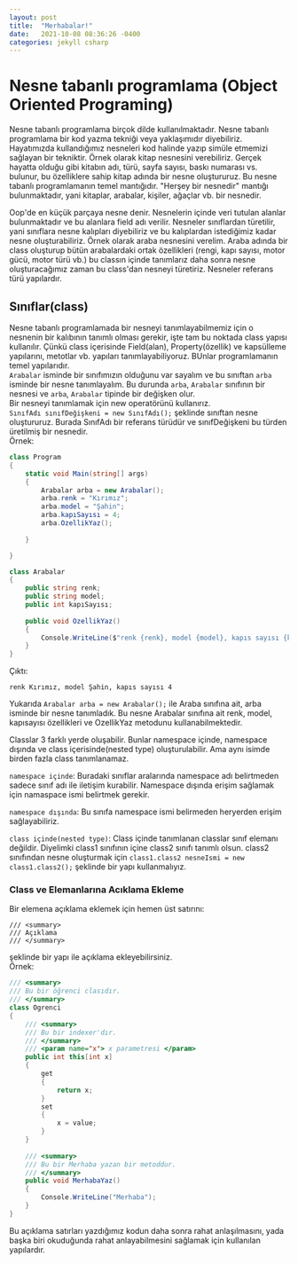 ```yaml
---
layout: post
title:  "Merhabalar!"
date:   2021-10-08 08:36:26 -0400
categories: jekyll csharp
---
```


# Nesne tabanlı programlama (Object Oriented Programing)

Nesne tabanlı programlama birçok dilde kullanılmaktadır. Nesne tabanlı programlama bir kod yazma tekniği veya yaklaşımıdır diyebiliriz. Hayatımızda kullandığımız nesneleri kod halinde yazıp simüle etmemizi sağlayan bir tekniktir. Örnek olarak kitap nesnesini verebiliriz. Gerçek hayatta olduğu gibi kitabın adı, türü, sayfa sayısı, baskı numarası vs. bulunur, bu özelliklere sahip kitap adında bir nesne oluştururuz. Bu nesne tabanlı programlamanın temel mantığıdır. "Herşey bir nesnedir" mantığı bulunmaktadır, yani kitaplar, arabalar, kişiler, ağaçlar vb. bir nesnedir.

Oop'de en küçük parçaya nesne denir. Nesnelerin içinde veri tutulan alanlar bulunmaktadır ve bu alanlara field adı verilir. Nesneler sınıflardan türetilir, yani sınıflara nesne kalıpları diyebiliriz ve bu kalıplardan istediğimiz kadar nesne oluşturabiliriz. Örnek olarak araba nesnesini verelim. Araba adında bir class oluşturup bütün arabalardaki ortak özellikleri (rengi, kapı sayısı, motor gücü, motor türü vb.) bu classın içinde tanımlarız daha sonra nesne oluşturacağımız zaman bu class'dan nesneyi türetiriz. Nesneler referans türü yapılardır.

## Sınıflar(class)

Nesne tabanlı programlamada bir nesneyi tanımlayabilmemiz için o nesnenin bir kalıbının tanımlı olması gerekir, işte tam bu noktada class yapısı kullanılır. Çünkü class
içerisinde Field(alan), Property(özellik) ve kapsülleme yapılarını, metotlar vb. yapıları tanımlayabiliyoruz. BUnlar programlamanın temel yapılarıdır.  
`Arabalar` isminde bir sınıfımızın olduğunu var sayalım ve bu sınıftan `arba` isminde bir nesne tanımlayalım. Bu durunda `arba`, `Arabalar` sınıfının bir nesnesi ve `arba`, `Arabalar` tipinde bir değişken olur.  
Bir nesneyi tanımlamak için new operatörünü kullanırız.  
`SınıfAdı sınıfDeğişkeni = new SınıfAdı();` şeklinde sınıftan nesne oluştururuz. Burada SınıfAdı bir referans türüdür ve sınıfDeğişkeni bu türden üretilmiş bir nesnedir.  
Örnek:
```c#
class Program
{
    static void Main(string[] args)
    {
        Arabalar arba = new Arabalar();
        arba.renk = "Kırımız";
        arba.model = "Şahin";
        arba.kapıSayısı = 4;
        arba.OzellikYaz();
            
    }

}

class Arabalar
{
    public string renk;
    public string model;
    public int kapıSayısı;
        
    public void OzellikYaz()
    {
        Console.WriteLine($"renk {renk}, model {model}, kapıs sayısı {kapıSayısı}");
    }
}
```
Çıktı:
```
renk Kırımız, model Şahin, kapıs sayısı 4
```
Yukarıda `Arabalar arba = new Arabalar();` ile Araba sınıfına ait, arba isminde bir nesne tanımladık. Bu nesne Arabalar sınıfına ait renk, model, kapısayısı özellikleri ve OzellikYaz metodunu kullanabilmektedir.

Classlar 3 farklı yerde oluşabilir. Bunlar namespace içinde, namespace dışında ve class içerisinde(nested type) oluşturulabilir. Ama aynı isimde birden fazla class tanımlanamaz.

`namespace içinde`: Buradaki sınıflar aralarında namespace adı belirtmeden sadece sınıf adı ile iletişim kurabilir. Namespace dışında erişim sağlamak için namaspace ismi belirtmek gerekir.

`namespace dışında`: Bu sınıfa namespace ismi belirmeden heryerden erişim sağlayabiliriz.

`class içinde(nested type)`: Class içinde tanımlanan classlar sınıf elemanı değildir. Diyelimki class1 sınıfının içine class2 sınıfı tanımlı olsun. class2 sınıfından nesne oluşturmak için `class1.class2 nesneIsmi = new class1.class2();` şeklinde bir yapı kullanmalıyız.

### Class ve Elemanlarına Acıklama Ekleme

Bir elemena açıklama eklemek için hemen üst satırını:
```
/// <summary>
/// Açıklama
/// </summary>
```
şeklinde bir yapı ile açıklama ekleyebilirsiniz.  
Örnek:
```c#
/// <summary>
/// Bu bir öğrenci clasıdır.
/// </summary>
class Ogrenci
{
    /// <summary>
    /// Bu bir indexer'dır.
    /// </summary>
    /// <param name="x"> x parametresi </param>
    public int this[int x]
    {
        get
        {
            return x;
        }
        set
        {
            x = value;
        }
    }
        
    /// <summary>
    /// Bu bir Merhaba yazan bir metoddur.
    /// </summary>
    public void MerhabaYaz()
    {
        Console.WriteLine("Merhaba");
    }
}
```
Bu açıklama satırları yazdığımız kodun daha sonra rahat anlaşılmasını, yada başka biri okuduğunda rahat anlayabilmesini sağlamak için kullanılan yapılardır.

